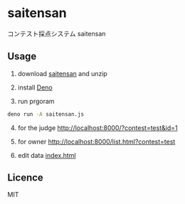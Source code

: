 # saitensan
 
コンテスト採点システム saitensan

## Usage

1. download [saitensan](saitensan.zip) and unzip

2. install [Deno](https://deno.land)

3. run prgoram
```bash
deno run -A saitensan.js
```

4. for the judge [http://localhost:8000/?contest=test&id=1](http://localhost:8000/?contest=test&id=1)

5. for owner [http://localhost:8000/list.html?contest=test](http://localhost:8000/list.html?contest=test)

6. edit data [index.html](index.html)

## Licence

MIT
